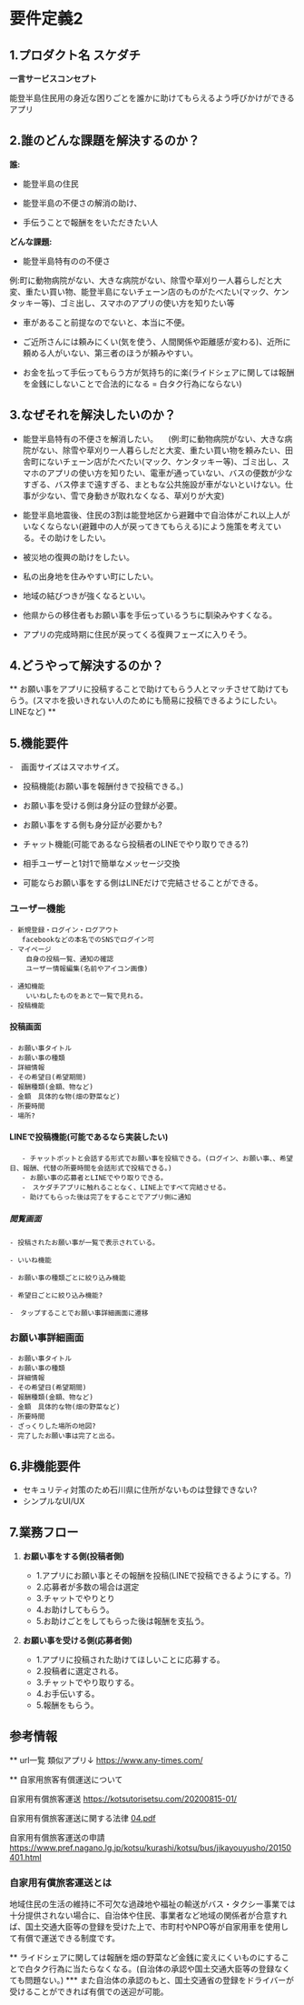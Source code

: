 # 要件定義2


## 1.プロダクト名  スケダチ

**一言サービスコンセプト**

能登半島住民用の身近な困りごとを誰かに助けてもらえるよう呼びかけができるアプリ


## 2.誰のどんな課題を解決するのか？
**誰:**
- 能登半島の住民

- 能登半島の不便さの解消の助け、

- 手伝うことで報酬ををいただきたい人


**どんな課題:**
- 能登半島特有のの不便さ
  
 例:町に動物病院がない、大きな病院がない、除雪や草刈り一人暮らしだと大変、重たい買い物、能登半島にないチェーン店のものがたべたい(マック、ケンタッキー等)、ゴミ出し、スマホのアプリの使い方を知りたい等
  
- 車があること前提なのでないと、本当に不便。
  
- ご近所さんには頼みにくい(気を使う、人間関係や距離感が変わる)、近所に頼める人がいない、第三者のほうが頼みやすい。

- お金を払って手伝ってもらう方が気持ち的に楽(ライドシェアに関しては報酬を金銭にしないことで合法的になる = 白タク行為にならない)
  

## 3.なぜそれを解決したいのか？
- 能登半島特有の不便さを解消したい。
　(例:町に動物病院がない、大きな病院がない、除雪や草刈り一人暮らしだと大変、重たい買い物を頼みたい、田舎町にないチェーン店がたべたい(マック、ケンタッキー等)、ゴミ出し、スマホのアプリの使い方を知りたい、電車が通っていない、バスの便数が少なすぎる、バス停まで遠すぎる、まともな公共施設が車がないといけない。仕事が少ない、雪で身動きが取れなくなる、草刈りが大変)


- 能登半島地震後、住民の3割は能登地区から避難中で自治体がこれ以上人がいなくならない(避難中の人が戻ってきてもらえる)によう施策を考えている。その助けをしたい。
  
- 被災地の復興の助けをしたい。
  
- 私の出身地を住みやすい町にしたい。

- 地域の結びつきが強くなるといい。

- 他県からの移住者もお願い事を手伝っているうちに馴染みやすくなる。

- アプリの完成時期に住民が戻ってくる復興フェーズに入りそう。


## 4.どうやって解決するのか？

** お願い事をアプリに投稿することで助けてもらう人とマッチさせて助けてもらう。(スマホを扱いきれない人のためにも簡易に投稿できるようにしたい。LINEなど) **


## 5.機能要件

-　画面サイズはスマホサイズ。 
- 投稿機能(お願い事を報酬付きで投稿できる。)

- お願い事を受ける側は身分証の登録が必要。
- お願い事をする側も身分証が必要かも?
  
- チャット機能(可能であるなら投稿者のLINEでやり取りできる?)
  
- 相手ユーザーと1対1で簡単なメッセージ交換
- 可能ならお願い事をする側はLINEだけで完結させることができる。


### ユーザー機能
    - 新規登録・ログイン・ログアウト
       facebookなどの本名でのSNSでログイン可
    - マイページ
        自身の投稿一覧、通知の確認
        ユーザー情報編集(名前やアイコン画像)
        
    - 通知機能
        いいねしたものをあとで一覧で見れる。
    - 投稿機能


#### 投稿画面
    - お願い事タイトル
    - お願い事の種類
    - 詳細情報
    - その希望日(希望期間)
    - 報酬種類(金額、物など)
    - 金額　具体的な物(畑の野菜など)
    - 所要時間
    - 場所?
    

#### LINEで投稿機能(可能であるなら実装したい)
```
   - チャットボットと会話する形式でお願い事を投稿できる。(ログイン、お願い事、、希望日、報酬、代替の所要時間を会話形式で投稿できる。)
   - お願い事の応募者とLINEでやり取りできる。
   -　スケダチアプリに触れることなく、LINE上ですべて完結させる。
   - 助けてもらった後は完了をすることでアプリ側に通知
```


##### 閲覧画面
    - 投稿されたお願い事が一覧で表示されている。
    
    - いいね機能

    - お願い事の種類ごとに絞り込み機能

    - 希望日ごとに絞り込み機能?

    -　タップすることでお願い事詳細画面に遷移


### お願い事詳細画面
    - お願い事タイトル
    - お願い事の種類
    - 詳細情報
    - その希望日(希望期間)
    - 報酬種類(金額、物など)
    - 金額　具体的な物(畑の野菜など)
    - 所要時間
    - ざっくりした場所の地図?
    - 完了したお願い事は完了と出る。


## 6.非機能要件
- セキュリティ対策のため石川県に住所がないものは登録できない?
- シンプルなUI/UX
  

## 7.業務フロー

1. **お願い事をする側(投稿者側)**
    - 1.アプリにお願い事とその報酬を投稿(LINEで投稿できるようにする。?)
    - 2.応募者が多数の場合は選定
    - 3.チャットでやりとり
    - 4.お助けしてもらう。
    - 5.お助けごとをしてもらった後は報酬を支払う。

2. **お願い事を受ける側(応募者側)**
    - 1.アプリに投稿された助けてほしいことに応募する。
    - 2.投稿者に選定される。
    - 3.チャットでやり取りする。
    - 4.お手伝いする。
    - 5.報酬をもらう。



## 参考情報

** url一覧
類似アプリ↓
https://www.any-times.com/

** 自家用旅客有償運送について

自家用有償旅客運送
https://kotsutorisetsu.com/20200815-01/

自家用有償旅客運送に関する法律
[04.pdf](https://github.com/user-attachments/files/18315536/04.pdf)

自家用有償旅客運送の申請
https://www.pref.nagano.lg.jp/kotsu/kurashi/kotsu/bus/jikayouyusho/20150401.html

### 自家用有償旅客運送とは
地域住民の生活の維持に不可欠な過疎地や福祉の輸送がバス・タクシー事業では十分提供されない場合に、自治体や住民、事業者など地域の関係者が合意すれば、国土交通大臣等の登録を受けた上で、市町村やNPO等が自家用車を使用して有償で運送できる制度です。

** ライドシェアに関しては報酬を畑の野菜など金銭に変えにくいものにすることで白タク行為に当たらなくなる。(自治体の承認や国土交通大臣等の登録なくても問題ない。)
*** また自治体の承認のもと、国土交通省の登録をドライバーが受けることができれば有償での送迎が可能。

